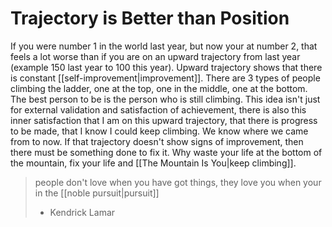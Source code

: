 # Trajectory is Better than Position

If you were number 1 in the world last year, but now your at number 2, that feels a lot worse than if you are on an upward trajectory from last year (example 150 last year to 100 this year). Upward trajectory shows that there is constant [[self-improvement|improvement]]. There are 3 types of people climbing the ladder, one at the top, one in the middle, one at the bottom. The best person to be is the person who is still climbing. This idea isn't just for external validation and satisfaction of achievement, there is also this inner satisfaction that I am on this upward trajectory, that there is progress to be made, that I know I could keep climbing. We know where we came from to now. If that trajectory doesn't show signs of improvement, then there must be something done to fix it. Why waste your life at the bottom of the mountain, fix your life and [[The Mountain Is You|keep climbing]].

> people don't love when you have got things, they love you when your in the [[noble pursuit|pursuit]]
> - Kendrick Lamar